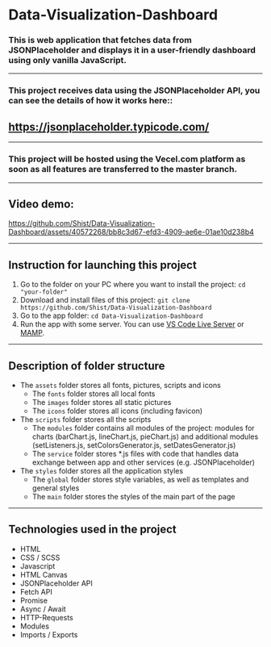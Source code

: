 # Data-Visualization-Dashboard

### This is web application that fetches data from JSONPlaceholder and displays it in a user-friendly dashboard using only vanilla JavaScript.

---

### This project receives data using the JSONPlaceholder API, you can see the details of how it works here::

## https://jsonplaceholder.typicode.com/

---

### This project will be hosted using the Vecel.com platform as soon as all features are transferred to the master branch.

---

## Video demo:

https://github.com/Shist/Data-Visualization-Dashboard/assets/40572268/bb8c3d67-efd3-4909-ae6e-01ae10d238b4

---

## Instruction for launching this project

1. Go to the folder on your PC where you want to install the project:
   `cd "your-folder"`
1. Download and install files of this project:
   `git clone https://github.com/Shist/Data-Visualization-Dashboard`
1. Go to the app folder:
   `cd Data-Visualization-Dashboard`
1. Run the app with some server. You can use [VS Code Live Server](https://marketplace.visualstudio.com/items?itemName=ritwickdey.LiveServer) or [MAMP](https://www.mamp.info/en/windows/).

---

## Description of folder structure

- The `assets` folder stores all fonts, pictures, scripts and icons
  - The `fonts` folder stores all local fonts
  - The `images` folder stores all static pictures
  - The `icons` folder stores all icons (including favicon)
- The `scripts` folder stores all the scripts
  - The `modules` folder contains all modules of the project: modules for charts (barChart.js, lineChart.js, pieChart.js) and additional modules (setListeners.js, setColorsGenerator.js, setDatesGenerator.js)
  - The `service` folder stores *.js files with code that handles data exchange between app and other services (e.g. JSONPlaceholder)
- The `styles` folder stores all the application styles
  - The `global` folder stores style variables, as well as templates and general styles
  - The `main` folder stores the styles of the main part of the page

---

## Technologies used in the project

- HTML
- CSS / SCSS
- Javascript
- HTML Canvas
- JSONPlaceholder API
- Fetch API
- Promise
- Async / Await
- HTTP-Requests
- Modules
- Imports / Exports
